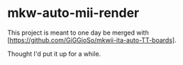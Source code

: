 # mkw-auto-mii-render

This project is meant to one day be merged with [https://github.com/GiGGioSo/mkwii-ita-auto-TT-boards].

Thought I'd put it up for a while.
